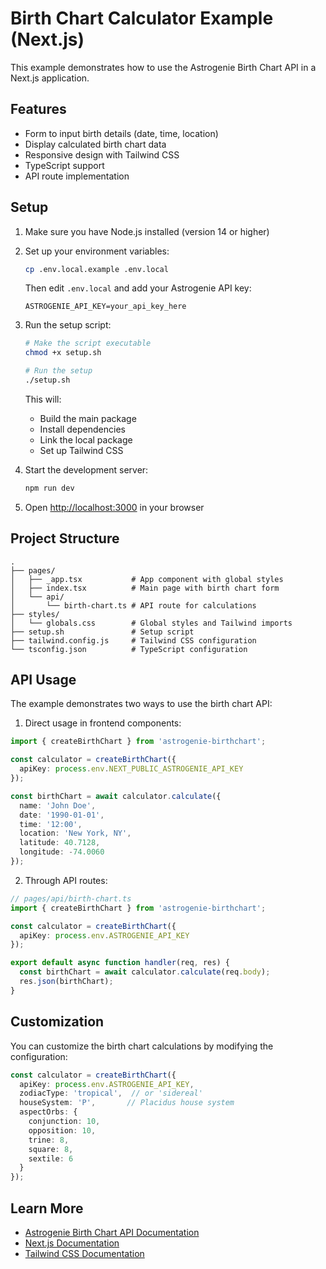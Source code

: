# Birth Chart Calculator Example (Next.js)

This example demonstrates how to use the Astrogenie Birth Chart API in a Next.js application.

## Features

- Form to input birth details (date, time, location)
- Display calculated birth chart data
- Responsive design with Tailwind CSS
- TypeScript support
- API route implementation

## Setup

1. Make sure you have Node.js installed (version 14 or higher)

2. Set up your environment variables:
   ```bash
   cp .env.local.example .env.local
   ```
   Then edit `.env.local` and add your Astrogenie API key:
   ```
   ASTROGENIE_API_KEY=your_api_key_here
   ```

3. Run the setup script:
   ```bash
   # Make the script executable
   chmod +x setup.sh
   
   # Run the setup
   ./setup.sh
   ```

   This will:
   - Build the main package
   - Install dependencies
   - Link the local package
   - Set up Tailwind CSS

4. Start the development server:
   ```bash
   npm run dev
   ```

5. Open [http://localhost:3000](http://localhost:3000) in your browser

## Project Structure

```
.
├── pages/
│   ├── _app.tsx           # App component with global styles
│   ├── index.tsx          # Main page with birth chart form
│   └── api/
│       └── birth-chart.ts # API route for calculations
├── styles/
│   └── globals.css        # Global styles and Tailwind imports
├── setup.sh               # Setup script
├── tailwind.config.js     # Tailwind CSS configuration
└── tsconfig.json          # TypeScript configuration
```

## API Usage

The example demonstrates two ways to use the birth chart API:

1. Direct usage in frontend components:
```typescript
import { createBirthChart } from 'astrogenie-birthchart';

const calculator = createBirthChart({
  apiKey: process.env.NEXT_PUBLIC_ASTROGENIE_API_KEY
});

const birthChart = await calculator.calculate({
  name: 'John Doe',
  date: '1990-01-01',
  time: '12:00',
  location: 'New York, NY',
  latitude: 40.7128,
  longitude: -74.0060
});
```

2. Through API routes:
```typescript
// pages/api/birth-chart.ts
import { createBirthChart } from 'astrogenie-birthchart';

const calculator = createBirthChart({
  apiKey: process.env.ASTROGENIE_API_KEY
});

export default async function handler(req, res) {
  const birthChart = await calculator.calculate(req.body);
  res.json(birthChart);
}
```

## Customization

You can customize the birth chart calculations by modifying the configuration:

```typescript
const calculator = createBirthChart({
  apiKey: process.env.ASTROGENIE_API_KEY,
  zodiacType: 'tropical',  // or 'sidereal'
  houseSystem: 'P',       // Placidus house system
  aspectOrbs: {
    conjunction: 10,
    opposition: 10,
    trine: 8,
    square: 8,
    sextile: 6
  }
});
```

## Learn More

- [Astrogenie Birth Chart API Documentation](../../README.md)
- [Next.js Documentation](https://nextjs.org/docs)
- [Tailwind CSS Documentation](https://tailwindcss.com/docs)
